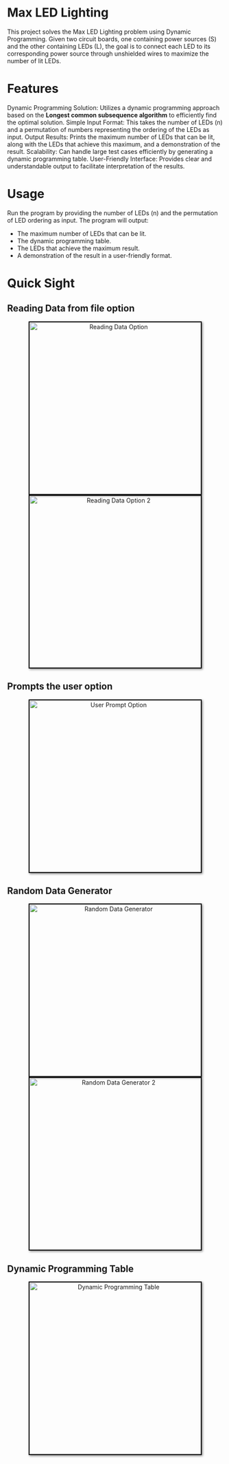 # Max LED Lighting
This project solves the Max LED Lighting problem using Dynamic Programming. Given two circuit boards, one containing power sources (S) and the other containing LEDs (L), the goal is to connect each LED to its corresponding power source through unshielded wires to maximize the number of lit LEDs.

# Features
Dynamic Programming Solution: Utilizes a dynamic programming approach based on the <b>Longest common subsequence algorithm</b> to efficiently find the optimal solution.
Simple Input Format: This takes the number of LEDs (n) and a permutation of numbers representing the ordering of the LEDs as input.
Output Results: Prints the maximum number of LEDs that can be lit, along with the LEDs that achieve this maximum, and a demonstration of the result.
Scalability: Can handle large test cases efficiently by generating a dynamic programming table.
User-Friendly Interface: Provides clear and understandable output to facilitate interpretation of the results.
# Usage
Run the program by providing the number of LEDs (n) and the permutation of LED ordering as input.
The program will output:
- The maximum number of LEDs that can be lit.
- The dynamic programming table.
- The LEDs that achieve the maximum result.
- A demonstration of the result in a user-friendly format.


# Quick Sight

## Reading Data from file option

<p align="center">
  <img src="https://github.com/ZaidZitawi/Max_Led_Lightning/assets/111902956/27cd7dc2-3ba4-4000-a014-faf5f4943988" alt="Reading Data Option" width="400" style="border: 2px solid black; box-shadow: 2px 2px 5px grey;">
  <img src="https://github.com/ZaidZitawi/Max_Led_Lightning/assets/111902956/b5ab9326-a5ae-4a82-81a8-a503e5193ec9" alt="Reading Data Option 2" width="400" style="border: 2px solid black; box-shadow: 2px 2px 5px grey;">
</p>

## Prompts the user option 

<p align="center">
  <img src="https://github.com/ZaidZitawi/Max_Led_Lightning/assets/111902956/63ac27fe-5e6d-4334-998d-cdd5f256847c" alt="User Prompt Option" width="400" style="border: 2px solid black; box-shadow: 2px 2px 5px grey;">
</p>

## Random Data Generator

<p align="center">
  <img src="https://github.com/ZaidZitawi/Max_Led_Lightning/assets/111902956/4030431c-7319-4c06-a9e2-3afd9f795717" alt="Random Data Generator" width="400" style="border: 2px solid black; box-shadow: 2px 2px 5px grey;">
  <img src="https://github.com/ZaidZitawi/Max_Led_Lightning/assets/111902956/6e235496-602a-41f9-9598-3e5b9807f700" alt="Random Data Generator 2" width="400" style="border: 2px solid black; box-shadow: 2px 2px 5px grey;">
</p>

## Dynamic Programming Table 

<p align="center">
  <img src="https://github.com/ZaidZitawi/Max_Led_Lightning/assets/111902956/8707fde4-2441-4e57-ba6a-cf4cc56e5e37" alt="Dynamic Programming Table" width="400" style="border: 2px solid black; box-shadow: 2px 2px 5px grey;">
</p>


